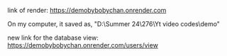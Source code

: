 link of render: https://demobybobychan.onrender.com

On my computer, it saved as,
"D:\Summer 24\276\Yt video codes\demo"

new link for the database view: https://demobybobychan.onrender.com/users/view